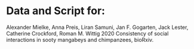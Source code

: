 ﻿# Data and Script for:

Alexander Mielke, Anna Preis, Liran Samuni, Jan F. Gogarten, Jack Lester, Catherine Crockford, Roman M. Wittig 2020 Consistency of social interactions in sooty mangabeys and chimpanzees, bioRxiv. 
